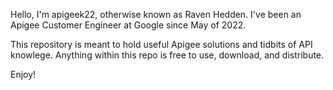 Hello, I'm apigeek22, otherwise known as Raven Hedden. I've been an Apigee Customer Engineer at Google since May of 2022.

This repository is meant to hold useful Apigee solutions and tidbits of API knowlege. Anything within this repo is free to use, download, and distribute.

Enjoy!
